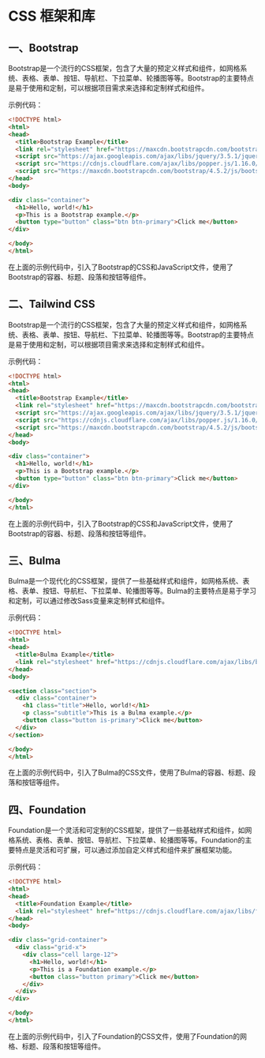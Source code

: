 # CSS 框架和库

## 一、Bootstrap

Bootstrap是一个流行的CSS框架，包含了大量的预定义样式和组件，如网格系统、表格、表单、按钮、导航栏、下拉菜单、轮播图等等。Bootstrap的主要特点是易于使用和定制，可以根据项目需求来选择和定制样式和组件。

示例代码：

```html
<!DOCTYPE html>
<html>
<head>
  <title>Bootstrap Example</title>
  <link rel="stylesheet" href="https://maxcdn.bootstrapcdn.com/bootstrap/4.5.2/css/bootstrap.min.css">
  <script src="https://ajax.googleapis.com/ajax/libs/jquery/3.5.1/jquery.min.js"></script>
  <script src="https://cdnjs.cloudflare.com/ajax/libs/popper.js/1.16.0/umd/popper.min.js"></script>
  <script src="https://maxcdn.bootstrapcdn.com/bootstrap/4.5.2/js/bootstrap.min.js"></script>
</head>
<body>

<div class="container">
  <h1>Hello, world!</h1>
  <p>This is a Bootstrap example.</p>
  <button type="button" class="btn btn-primary">Click me</button>
</div>

</body>
</html>
```

在上面的示例代码中，引入了Bootstrap的CSS和JavaScript文件，使用了Bootstrap的容器、标题、段落和按钮等组件。

## 二、Tailwind CSS

Bootstrap是一个流行的CSS框架，包含了大量的预定义样式和组件，如网格系统、表格、表单、按钮、导航栏、下拉菜单、轮播图等等。Bootstrap的主要特点是易于使用和定制，可以根据项目需求来选择和定制样式和组件。

示例代码：

```html
<!DOCTYPE html>
<html>
<head>
  <title>Bootstrap Example</title>
  <link rel="stylesheet" href="https://maxcdn.bootstrapcdn.com/bootstrap/4.5.2/css/bootstrap.min.css">
  <script src="https://ajax.googleapis.com/ajax/libs/jquery/3.5.1/jquery.min.js"></script>
  <script src="https://cdnjs.cloudflare.com/ajax/libs/popper.js/1.16.0/umd/popper.min.js"></script>
  <script src="https://maxcdn.bootstrapcdn.com/bootstrap/4.5.2/js/bootstrap.min.js"></script>
</head>
<body>

<div class="container">
  <h1>Hello, world!</h1>
  <p>This is a Bootstrap example.</p>
  <button type="button" class="btn btn-primary">Click me</button>
</div>

</body>
</html>
```

在上面的示例代码中，引入了Bootstrap的CSS和JavaScript文件，使用了Bootstrap的容器、标题、段落和按钮等组件。

## 三、Bulma

Bulma是一个现代化的CSS框架，提供了一些基础样式和组件，如网格系统、表格、表单、按钮、导航栏、下拉菜单、轮播图等等。Bulma的主要特点是易于学习和定制，可以通过修改Sass变量来定制样式和组件。

示例代码：

```html
<!DOCTYPE html>
<html>
<head>
  <title>Bulma Example</title>
  <link rel="stylesheet" href="https://cdnjs.cloudflare.com/ajax/libs/bulma/0.9.3/css/bulma.min.css">
</head>
<body>

<section class="section">
  <div class="container">
    <h1 class="title">Hello, world!</h1>
    <p class="subtitle">This is a Bulma example.</p>
    <button class="button is-primary">Click me</button>
  </div>
</section>

</body>
</html>
```

在上面的示例代码中，引入了Bulma的CSS文件，使用了Bulma的容器、标题、段落和按钮等组件。

## 四、Foundation

Foundation是一个灵活和可定制的CSS框架，提供了一些基础样式和组件，如网格系统、表格、表单、按钮、导航栏、下拉菜单、轮播图等等。Foundation的主要特点是灵活和可扩展，可以通过添加自定义样式和组件来扩展框架功能。

示例代码：

```html
<!DOCTYPE html>
<html>
<head>
  <title>Foundation Example</title>
  <link rel="stylesheet" href="https://cdnjs.cloudflare.com/ajax/libs/foundation/6.6.3/css/foundation.min.css">
</head>
<body>

<div class="grid-container">
  <div class="grid-x">
    <div class="cell large-12">
      <h1>Hello, world!</h1>
      <p>This is a Foundation example.</p>
      <button class="button primary">Click me</button>
    </div>
  </div>
</div>

</body>
</html>
```

在上面的示例代码中，引入了Foundation的CSS文件，使用了Foundation的网格、标题、段落和按钮等组件。